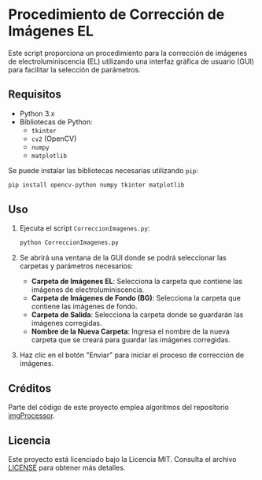 # Procedimiento de Corrección de Imágenes EL

Este script proporciona un procedimiento para la corrección de imágenes de electroluminiscencia (EL) utilizando una interfaz gráfica de usuario (GUI) para facilitar la selección de parámetros.

## Requisitos

- Python 3.x
- Bibliotecas de Python:
  - `tkinter`
  - `cv2` (OpenCV)
  - `numpy`
  - `matplotlib`

Se puede instalar las bibliotecas necesarias utilizando `pip`:

```sh
pip install opencv-python numpy tkinter matplotlib
```

## Uso

1. Ejecuta el script `CorreccionImagenes.py`:
    ```sh
    python CorreccionImagenes.py
    ```

2. Se abrirá una ventana de la GUI donde se podrá seleccionar las carpetas y parámetros necesarios:
    - **Carpeta de Imágenes EL**: Selecciona la carpeta que contiene las imágenes de electroluminiscencia.
    - **Carpeta de Imágenes de Fondo (BG)**: Selecciona la carpeta que contiene las imágenes de fondo.
    - **Carpeta de Salida**: Selecciona la carpeta donde se guardarán las imágenes corregidas.
    - **Nombre de la Nueva Carpeta**: Ingresa el nombre de la nueva carpeta que se creará para guardar las imágenes corregidas.

3. Haz clic en el botón "Enviar" para iniciar el proceso de corrección de imágenes.

## Créditos

Parte del código de este proyecto emplea algoritmos del repositorio [imgProcessor](https://github.com/radjkarl/imgProcessor).

## Licencia

Este proyecto está licenciado bajo la Licencia MIT. Consulta el archivo [LICENSE](LICENSE) para obtener más detalles.